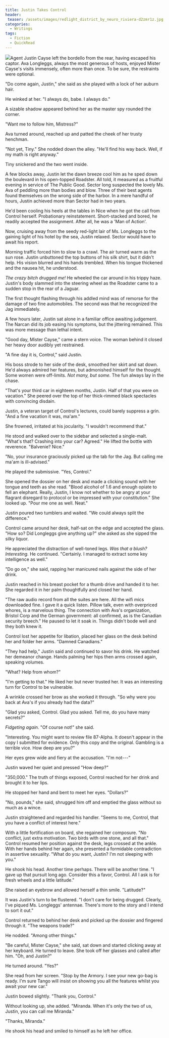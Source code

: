 ```yaml
---
title: Justin Takes Control
header:
 teaser: /assets/images/redlight_district_by_neuro_riviera-d2zmr1z.jpg
categories:
  - Writings
tags:
  - Fiction
  - QuickRead
---
```

<img src="/assets/images/redlight_district_by_neuro_riviera-d2zmr1z.jpg">Agent Justin Cayse left the bordello from the rear, having escaped his captor. Ava Longleggs, always the most generous of hosts, enjoyed Mister Cayse's visits immensely, often more than once. To be sure, the restraints were optional.

"Do come again, Justin," she said as she played with a lock of her auburn hair.

He winked at her. "I always do, babe. I always do."

A sizable shadow appeared behind her as the master spy rounded the corner.

"Want me to follow him, Mistress?"

Ava turned around, reached up and patted the cheek of her trusty henchman.

"Not yet, Tiny." She nodded down the alley. "He'll find his way back. Well, if my math is right anyway."

Tiny snickered and the two went inside.

A few blocks away, Justin let the dawn breeze cool him as he sped down the boulevard in his open-topped Roadster. All told, it measured as a fruitful evening in service of The Public Good. Sector long suspected the lovely Ms. Ava of peddling more than bodies and blow. Three of their best agents found themselves on the wrong side of the harbor. In a mere handful of hours, Justin achieved more than Sector had in two years.

He'd been cooling his heels at the tables in Nice when he got the call from Control herself. Probationary reinstatement. Short-stacked and bored, he readily accepted the assignment. After all, he was a 'Man of Action'.

Now, cruising away from the seedy red-light lair of Ms. Longleggs to the gaining light of his hotel by the sea, Justin relaxed. Sector would have to await his report.

Morning traffic forced him to slow to a crawl. The air turned warm as the sun rose. Justin unbuttoned the top buttons of his silk shirt, but it didn't help. His vision blurred and his hands trembled. When his tongue thickened and the nausea hit, he understood.

*The crazy bitch drugged me!* He wheeled the car around in his trippy haze. Justin's body slammed into the steering wheel as the Roadster came to a sudden stop in the rear of a Jaguar.

The first thought flashing through his addled mind was of remorse for the damage of two fine automobiles. The second was that he recognized the Jag immediately.

A few hours later, Justin sat alone in a familiar office awaiting judgement. The Narcan did its job easing his symptoms, but the jittering remained. This was more message than lethal intent.

"Good day, Mister Cayse," came a stern voice. The woman behind it closed her heavy door audibly yet restrained.

"A fine day it is, Control," said Justin.

His boss strode to her side of the desk, smoothed her skirt and sat down. He'd always admired her features, but admonished himself for the thought. Some women were off-limits. *Not many, but some.* The fun always lay in the chase.

"That's your third car in eighteen months, Justin. Half of that you were on vacation." She peered over the top of her thick-rimmed black spectacles with convincing disdain.

Justin, a veteran target of Control's lectures, could barely suppress a grin. "And a fine vacation it was, ma'am."

She frowned, irritated at his jocularity. "I wouldn't recommend that."

He stood and walked over to the sidebar and selected a single-malt. "What's that? Crashing into your car? Agreed." He lifted the bottle with reverence. "Balvenie? Nice."

"No, your insurance graciously picked up the tab for the Jag. But calling me ma'am is ill-advised."

He played the submissive. "Yes, Control."

She opened the dossier on her desk and made a clicking sound with her tongue and teeth as she read. "Blood alcohol of 1.6 and enough opiate to fell an elephant. Really, Justin, I know not whether to be angry at your flagrant disregard to protocol or be impressed with your constitution." She looked up. "Pour me one as well. Neat."

Justin poured two tumblers and waited. "We could always split the difference."

Control came around her desk, half-sat on the edge and accepted the glass. "How so? Did Longleggs give anything up?" she asked as she sipped the silky liquor.

He appreciated the distraction of well-toned legs. *Was that a blush? Interesting.* He continued. "Certainly. I managed to extract some key intelligence as well."

"Do go on," she said, rapping her manicured nails against the side of her drink.

Justin reached in his breast pocket for a thumb drive and handed it to her. She regarded it in her palm thoughtfully and closed her hand.

"The raw audio record from all the suites are here. All the wifi mics downloaded fine. I gave it a quick listen. Pillow talk, even with overpriced whores, is a marvelous thing. The connection with Ava's organization, Bristol Corp and the German government: all confirmed, as is the Canadian security breech." He paused to let it soak in. Things didn't bode well and they both knew it.

Control lost her appetite for libation, placed her glass on the desk behind her and folder her arms. "Damned Canadians."

"They had help," Justin said and continued to savor his drink. He watched her demeanor change. Hands palming her hips then arms crossed again, speaking volumes.

"What? Help from whom?"

"I'm getting to that." He liked her but never trusted her. It was an interesting turn for Control to be vulnerable.

A wrinkle crossed her brow as she worked it through. "So why were you back at Ava's if you already had the data?"

"Glad you asked, Control. Glad you asked. Tell me, do you have many secrets?"

*Fidgeting again.* "Of course not!" she said.

"Interesting. You might want to review file 87-Alpha. It doesn't appear in the copy I submitted for evidence. Only this copy and the original. Gambling is a terrible vice. How deep are you?"

Her eyes grew wide and fiery at the accusation. "I'm not---"

Justin waved her quiet and pressed "How deep?"

"350,000." The truth of things exposed, Control reached for her drink and brought it to her lips.

He stopped her hand and bent to meet her eyes. "Dollars?"

"No, pounds," she said, shrugged him off and emptied the glass without so much as a wince.

Justin straightened and regarded his handler. "Seems to me, Control, that you have a conflict of interest here."

With a little fortification on board, she regained her composure. "No conflict, just extra motivation. Two birds with one stone, and all that." Control resumed her position against the desk, legs crossed at the ankle. With her hands behind her again, she presented a formidable contradiction in assertive sexuality. "What do you want, Justin? I'm not sleeping with you."

He shook his head. Another time perhaps. There will be another time. "I gave up that pursuit long ago. Consider this a favor, Control. All I ask is for fresh wheels and a little latitude."

She raised an eyebrow and allowed herself a thin smile. "Latitude?"

It was Justin's turn to be flustered. "I don't care for being drugged. Clearly, I've piqued Ms. Longleggs' antennae. There's more to the story and I intend to sort it out."

Control returned to behind her desk and picked up the dossier and fingered through it. "The weapons trade?"

He nodded. "Among other things."

"Be careful, Mister Cayse," she said, sat down and started clicking away at her keyboard. He turned to leave. She took off her glasses and called after him. "Oh, and Justin?"

He turned around. "Yes?"

She read from her screen. "Stop by the Armory. I see your new go-bag is ready. I'm sure Tango will insist on showing you all the features whilst you await your new car."

Justin bowed slightly. "Thank you, Control."

Without looking up, she added. "Miranda. When it's only the two of us, Justin, you can call me Miranda."

"Thanks, Miranda."

He shook his head and smiled to himself as he left her office.